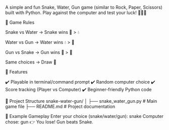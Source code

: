 A simple and fun Snake, Water, Gun game (similar to Rock, Paper, Scissors) built with Python.
Play against the computer and test your luck! 🐍💧🔫

📌 Game Rules

Snake vs Water → Snake wins 🐍 > 💧

Water vs Gun → Water wins 💧 > 🔫

Gun vs Snake → Gun wins 🔫 > 🐍

Same choices → Draw 🤝

🚀 Features

✔️ Playable in terminal/command prompt
✔️ Random computer choice
✔️ Score tracking (Player vs Computer)
✔️ Beginner-friendly Python code


📂 Project Structure
snake-water-gun/
│
├── snake_water_gun.py   # Main game file
├── README.md            # Project documentation

🎯 Example Gameplay
Enter your choice (snake/water/gun): snake
Computer chose: gun
👉 You lose! Gun beats Snake.
